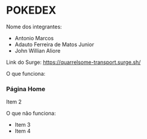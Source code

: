 # POKEDEX

Nome dos integrantes: 
- Antonio Marcos 
- Adauto Ferreira de Matos Junior
- John Willian Aliore

Link do Surge: https://quarrelsome-transport.surge.sh/

O que funciona:
### Página Home 
 Item 2

O que não funciona: 
- Item 3
- Item 4
